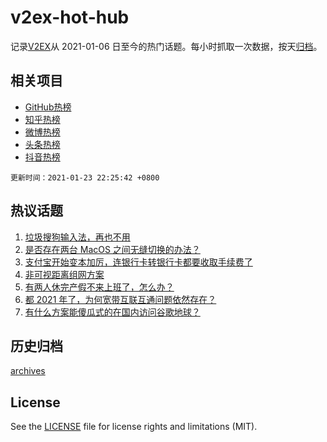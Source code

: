 # v2ex-hot-hub

 记录[V2EX](https://www.v2ex.com/)从 2021-01-06 日至今的热门话题。每小时抓取一次数据，按天[归档](archives)。
 
 ## 相关项目

- [GitHub热榜](https://github.com/lonnyzhang423/github-hot-hub)
- [知乎热榜](https://github.com/lonnyzhang423/zhihu-hot-hub)
- [微博热榜](https://github.com/lonnyzhang423/weibo-hot-hub)
- [头条热榜](https://github.com/lonnyzhang423/toutiao-hot-hub)
- [抖音热榜](https://github.com/lonnyzhang423/douyin-hot-hub)


 `更新时间：2021-01-23 22:25:42 +0800`

## 热议话题

1. [垃圾搜狗输入法，再也不用](https://www.v2ex.com/t/747566)
1. [是否存在两台 MacOS 之间无缝切换的办法？](https://www.v2ex.com/t/747559)
1. [支付宝开始变本加厉，连银行卡转银行卡都要收取手续费了](https://www.v2ex.com/t/747601)
1. [非可视距离组网方案](https://www.v2ex.com/t/747638)
1. [有两人休完产假不来上班了，怎么办？](https://www.v2ex.com/t/747708)
1. [都 2021 年了，为何宽带互联互通问题依然存在？](https://www.v2ex.com/t/747608)
1. [有什么方案能傻瓜式的在国内访问谷歌地球？](https://www.v2ex.com/t/747562)

## 历史归档

[archives](archives)

## License

See the [LICENSE](LICENSE) file for license rights and limitations (MIT).
